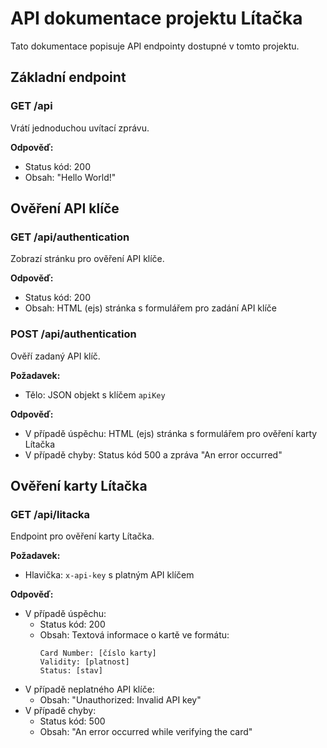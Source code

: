 # API dokumentace projektu Lítačka

Tato dokumentace popisuje API endpointy dostupné v tomto projektu.

## Základní endpoint

### GET /api

Vrátí jednoduchou uvítací zprávu.

**Odpověď:**
- Status kód: 200
- Obsah: "Hello World!"

## Ověření API klíče

### GET /api/authentication

Zobrazí stránku pro ověření API klíče.

**Odpověď:**
- Status kód: 200
- Obsah: HTML (ejs) stránka s formulářem pro zadání API klíče

### POST /api/authentication

Ověří zadaný API klíč.

**Požadavek:**
- Tělo: JSON objekt s klíčem `apiKey`

**Odpověď:**
- V případě úspěchu: HTML (ejs) stránka s formulářem pro ověření karty Lítačka
- V případě chyby: Status kód 500 a zpráva "An error occurred"

## Ověření karty Lítačka

### GET /api/litacka

Endpoint pro ověření karty Lítačka.

**Požadavek:**
- Hlavička: `x-api-key` s platným API klíčem

**Odpověď:**
- V případě úspěchu:
  - Status kód: 200
  - Obsah: Textová informace o kartě ve formátu:
    ```
    Card Number: [číslo karty]
    Validity: [platnost]
    Status: [stav]
    ```
- V případě neplatného API klíče:
  - Obsah: "Unauthorized: Invalid API key"
- V případě chyby:
  - Status kód: 500
  - Obsah: "An error occurred while verifying the card"
